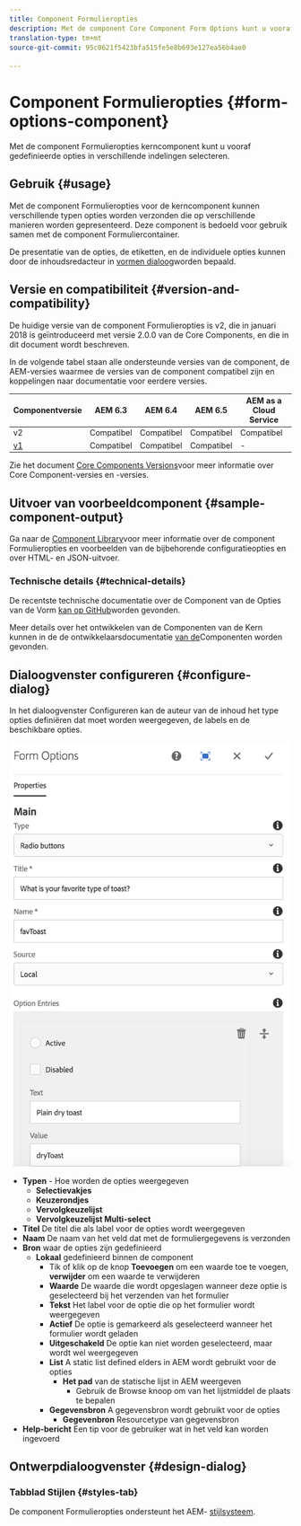 ```yaml
---
title: Component Formulieropties
description: Met de component Core Component Form Options kunt u vooraf gedefinieerde opties in verschillende indelingen selecteren.
translation-type: tm+mt
source-git-commit: 95c0621f5423bfa515fe5e8b693e127ea56b4ae0

---
```



# Component Formulieropties {#form-options-component}

Met de component Formulieropties kerncomponent kunt u vooraf gedefinieerde opties in verschillende indelingen selecteren.

## Gebruik {#usage}

Met de component Formulieropties voor de kerncomponent kunnen verschillende typen opties worden verzonden die op verschillende manieren worden gepresenteerd. Deze component is bedoeld voor gebruik samen met de component [](form-container.md)Formuliercontainer.

De presentatie van de opties, de etiketten, en de individuele opties kunnen door de inhoudsredacteur in [vormen dialoog](#configure-dialog)worden bepaald.

## Versie en compatibiliteit {#version-and-compatibility}

De huidige versie van de component Formulieropties is v2, die in januari 2018 is geïntroduceerd met versie 2.0.0 van de Core Components, en die in dit document wordt beschreven.

In de volgende tabel staan alle ondersteunde versies van de component, de AEM-versies waarmee de versies van de component compatibel zijn en koppelingen naar documentatie voor eerdere versies.

| Componentversie | AEM 6.3 | AEM 6.4 | AEM 6.5 | AEM as a Cloud Service |
|--- |--- |--- |--- |---|
| v2 | Compatibel | Compatibel | Compatibel | Compatibel |
| [v1](/help/components/v1/form-options-v1.md) | Compatibel | Compatibel | Compatibel | - |

Zie het document [Core Components Versions](/help/versions.md)voor meer informatie over Core Component-versies en -versies.

## Uitvoer van voorbeeldcomponent {#sample-component-output}

Ga naar de [Component Library](https://adobe.com/go/aem_cmp_library_form_options)voor meer informatie over de component Formulieropties en voorbeelden van de bijbehorende configuratieopties en over HTML- en JSON-uitvoer.

### Technische details {#technical-details}

De recentste technische documentatie over de Component van de Opties van de Vorm [kan op GitHub](https://adobe.com/go/aem_cmp_tech_form_options_v2)worden gevonden.

Meer details over het ontwikkelen van de Componenten van de Kern kunnen in de de ontwikkelaarsdocumentatie [van de](/help/developing/overview.md)Componenten worden gevonden.

## Dialoogvenster configureren {#configure-dialog}

In het dialoogvenster Configureren kan de auteur van de inhoud het type opties definiëren dat moet worden weergegeven, de labels en de beschikbare opties.

![](/help/assets/screen_shot_2018-01-12at113153.png)

* **Typen** - Hoe worden de opties weergegeven
   * **Selectievakjes**
   * **Keuzerondjes**
   * **Vervolgkeuzelijst**
   * **Vervolgkeuzelijst Multi-select**
* **Titel** De titel die als label voor de opties wordt weergegeven
* **Naam** De naam van het veld dat met de formuliergegevens is verzonden
* **Bron** waar de opties zijn gedefinieerd
   * **Lokaal** gedefinieerd binnen de component
      * Tik of klik op de knop **Toevoegen** om een waarde toe te voegen, **verwijder** om een waarde te verwijderen
      * **Waarde** De waarde die wordt opgeslagen wanneer deze optie is geselecteerd bij het verzenden van het formulier
      * **Tekst** Het label voor de optie die op het formulier wordt weergegeven
      * **Actief** De optie is gemarkeerd als geselecteerd wanneer het formulier wordt geladen
      * **Uitgeschakeld** De optie kan niet worden geselecteerd, maar wordt wel weergegeven
      * **List** A static list defined elders in AEM wordt gebruikt voor de opties
         * **Het pad** van de statische lijst in AEM weergeven
            * Gebruik de Browse knoop om van het lijstmiddel de plaats te bepalen
      * **Gegevensbron** A gegevensbron wordt gebruikt voor de opties
         * **Gegevenbron** Resourcetype van gegevensbron
* **Help-bericht** Een tip voor de gebruiker wat in het veld kan worden ingevoerd

## Ontwerpdialoogvenster {#design-dialog}

### Tabblad Stijlen {#styles-tab}

De component Formulieropties ondersteunt het AEM- [stijlsysteem](/help/get-started/authoring.md#component-styling).
